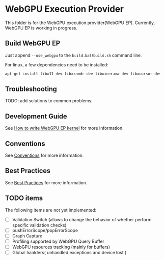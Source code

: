 # WebGPU Execution Provider

This folder is for the WebGPU execution provider(WebGPU EP). Currently, WebGPU EP is working in progress.

## Build WebGPU EP

Just append `--use_webgpu` to the `build.bat`/`build.sh` command line.

For linux, a few dependencies need to be installed:
```sh
apt-get install libx11-dev libxrandr-dev libxinerama-dev libxcursor-dev libxi-dev libx11-dev libx11-xcb-dev
```

## Troubleshooting

TODO: add solutions to common problems.

## Development Guide

See [How to write WebGPU EP kernel](./docs/How_to_Write_WebGPU_EP_Kernel.md) for more information.

## Conventions

See [Conventions](./docs/Conventions.md) for more information.

## Best Practices

See [Best Practices](./docs/Best_Practices.md) for more information.

## TODO items

The following items are not yet implemented:

- [ ] Validation Switch (allows to change the behavior of whether perform specific validation checks)
- [ ] pushErrorScope/popErrorScope
- [ ] Graph Capture
- [ ] Profiling supported by WebGPU Query Buffer
- [ ] WebGPU resources tracking (mainly for buffers)
- [ ] Global hanlders( unhandled exceptions and device lost )
